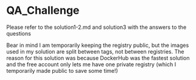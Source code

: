# QA_Challenge

Please refer to the solution1-2.md and solution3 with the answers to the questions


Bear in mind I am temporarily keeping the registry public, but the images used in my solution are split between tags, not between registries. The reason for this solution was because DockerHub was the fastest solution and the free account only lets me have one private registry (which I temporarily made public to save some time!)
